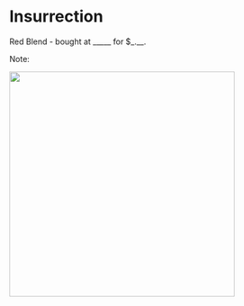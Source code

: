 
# Insurrection

Red Blend - bought at _____ for $_.__.

Note: 


<img src="https://matikin9.github.io/cheap-ass-wine/images/003_insurrenction1.jpg" width="400">








